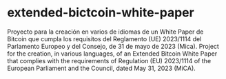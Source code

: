 # extended-bictcoin-white-paper
Proyecto para la creación en varios de idiomas de un White Paper de Bitcoin que cumpla los requisitos del Reglamento (UE) 2023/1114 del Parlamento Europeo y del Consejo, de 31 de mayo de 2023 (Mica).
Project for the creation, in various languages, of an Extended Bitcoin White Paper that complies with the requirements of Regulation (EU) 2023/1114 of the European Parliament and the Council, dated May 31, 2023 (MiCA).
